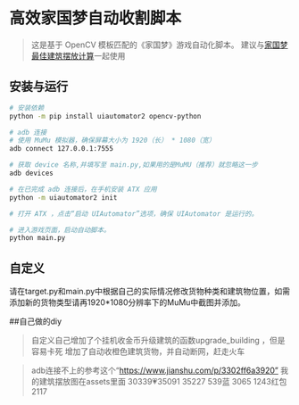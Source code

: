 # 高效家国梦自动收割脚本

> 这是基于 OpenCV 模板匹配的《家国梦》游戏自动化脚本。
> 建议与[家国梦最佳建筑摆放计算](https://github.com/SQRPI/JiaGuoMeng)一起使用

## 安装与运行

```bash
# 安装依赖
python -m pip install uiautomator2 opencv-python

# adb 连接
# 使用 MuMu 模拟器，确保屏幕大小为 1920（长） * 1080（宽）
adb connect 127.0.0.1:7555

# 获取 device 名称,并填写至 main.py,如果用的是MuMU（推荐）就忽略这一步
adb devices

# 在已完成 adb 连接后，在手机安装 ATX 应用
python -m uiautomator2 init

# 打开 ATX ，点击“启动 UIAutomator”选项，确保 UIAutomator 是运行的。

# 进入游戏页面，启动自动脚本。
python main.py
```
## 自定义
请在target.py和main.py中根据自己的实际情况修改货物种类和建筑物位置，如需添加新的货物类型请再1920*1080分辨率下的MuMu中截图并添加。


##自己做的diy
> 自定义自己增加了个挂机收金币升级建筑的函数upgrade_building ，但是容易卡死
> 增加了自动收橙色建筑货物，并自动断网，赶走火车

> adb连接不上的参考这个“https://www.jianshu.com/p/3302ff6a3920”
> 我的建筑摆放图在assets里面
30339💗35091 35227
539蓝 3065
1243红包 2117

